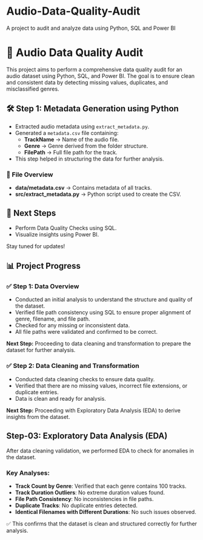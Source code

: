 # Audio-Data-Quality-Audit
A project to audit and analyze data using Python, SQL and Power BI

# 🎵 Audio Data Quality Audit

This project aims to perform a comprehensive data quality audit for an audio dataset using Python, SQL, and Power BI. The goal is to ensure clean and consistent data by detecting missing values, duplicates, and misclassified genres.

## 🛠️ Step 1: Metadata Generation using Python

- Extracted audio metadata using `extract_metadata.py`.
- Generated a `metadata.csv` file containing:
  - **TrackName** → Name of the audio file.
  - **Genre** → Genre derived from the folder structure.
  - **FilePath** → Full file path for the track.
- This step helped in structuring the data for further analysis.

### 📂 File Overview
- **data/metadata.csv** → Contains metadata of all tracks.
- **src/extract_metadata.py** → Python script used to create the CSV.

## 🚀 Next Steps
- Perform Data Quality Checks using SQL.
- Visualize insights using Power BI.

Stay tuned for updates!

## 📊 Project Progress

### ✅ Step 1: Data Overview

- Conducted an initial analysis to understand the structure and quality of the dataset.
- Verified file path consistency using SQL to ensure proper alignment of genre, filename, and file path.
- Checked for any missing or inconsistent data.
- All file paths were validated and confirmed to be correct.

**Next Step:** Proceeding to data cleaning and transformation to prepare the dataset for further analysis.

### ✅ Step 2: Data Cleaning and Transformation

- Conducted data cleaning checks to ensure data quality.
- Verified that there are no missing values, incorrect file extensions, or duplicate entries.
- Data is clean and ready for analysis.

**Next Step:** Proceeding with Exploratory Data Analysis (EDA) to derive insights from the dataset.

## Step-03: Exploratory Data Analysis (EDA)

After data cleaning validation, we performed EDA to check for anomalies in the dataset. 

### Key Analyses:
- **Track Count by Genre**: Verified that each genre contains 100 tracks.
- **Track Duration Outliers**: No extreme duration values found.
- **File Path Consistency**: No inconsistencies in file paths.
- **Duplicate Tracks**: No duplicate entries detected.
- **Identical Filenames with Different Durations**: No such issues observed.

✅ This confirms that the dataset is clean and structured correctly for further analysis.

